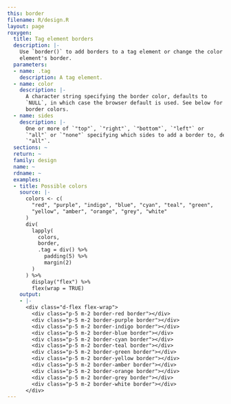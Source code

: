```yaml
---
this: border
filename: R/design.R
layout: page
roxygen:
  title: Tag element borders
  description: |-
    Use `border()` to add borders to a tag element or change the color of a tag
    element's border.
  parameters:
  - name: .tag
    description: A tag element.
  - name: color
    description: |-
      A character string specifying the border color, defaults to
      `NULL`, in which case the browser default is used. See below for possible
      border colors.
  - name: sides
    description: |-
      One or more of `"top"`, `"right"`, `"bottom"`, `"left"` or
      `"all"` or `"none"` specifying which sides to add a border to, defaults to
      `"all"`.
  sections: ~
  return: ~
  family: design
  name: ~
  rdname: ~
  examples:
  - title: Possible colors
    source: |-
      colors <- c(
        "red", "purple", "indigo", "blue", "cyan", "teal", "green",
        "yellow", "amber", "orange", "grey", "white"
      )
      div(
        lapply(
          colors,
          border,
          .tag = div() %>%
            padding(5) %>%
            margin(2)
        )
      ) %>%
        display("flex") %>%
        flex(wrap = TRUE)
    output:
    - |-
      <div class="d-flex flex-wrap">
        <div class="p-5 m-2 border-red border"></div>
        <div class="p-5 m-2 border-purple border"></div>
        <div class="p-5 m-2 border-indigo border"></div>
        <div class="p-5 m-2 border-blue border"></div>
        <div class="p-5 m-2 border-cyan border"></div>
        <div class="p-5 m-2 border-teal border"></div>
        <div class="p-5 m-2 border-green border"></div>
        <div class="p-5 m-2 border-yellow border"></div>
        <div class="p-5 m-2 border-amber border"></div>
        <div class="p-5 m-2 border-orange border"></div>
        <div class="p-5 m-2 border-grey border"></div>
        <div class="p-5 m-2 border-white border"></div>
      </div>
---
```

